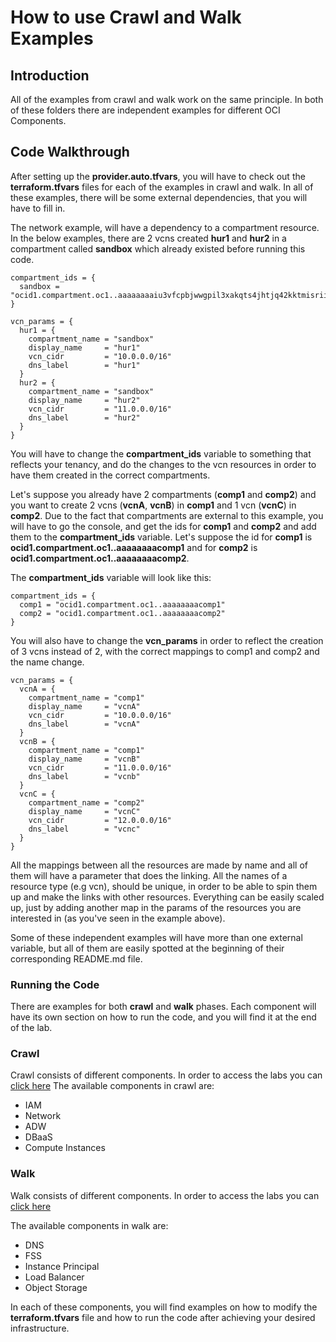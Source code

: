 # How to use Crawl and Walk Examples

## Introduction

All of the examples from crawl and walk work on the same principle.
In both of these folders there are independent examples for different OCI Components.

## Code Walkthrough 
After setting up the **provider.auto.tfvars**, you will have to check out the **terraform.tfvars** files for each of the examples in crawl and walk.
In all of these examples, there will be some external dependencies, that you will have to fill in.

The network example, will have a dependency to a compartment resource.
In the below examples, there are 2 vcns created **hur1** and **hur2** in a compartment called **sandbox** which already existed before running this code. 

```
compartment_ids = {
  sandbox = "ocid1.compartment.oc1..aaaaaaaaiu3vfcpbjwwgpil3xakqts4jhtjq42kktmisriiszdvvouwsirgq"
}

vcn_params = {
  hur1 = {
    compartment_name = "sandbox"
    display_name     = "hur1"
    vcn_cidr         = "10.0.0.0/16"
    dns_label        = "hur1"
  }
  hur2 = {
    compartment_name = "sandbox"
    display_name     = "hur2"
    vcn_cidr         = "11.0.0.0/16"
    dns_label        = "hur2"
  }
}
```

You will have to change the **compartment_ids** variable to something that reflects your tenancy, and do the changes to the vcn resources in order to have them created in the correct compartments.

Let's suppose you already have 2 compartments (**comp1** and **comp2**) and you want to create 2 vcns (**vcnA**, **vcnB**) in **comp1** and 1 vcn (**vcnC**) in **comp2**.
Due to the fact that compartments are external to this example, you will have to go the console, and get the ids for **comp1** and **comp2** and add them to the **compartment_ids** variable. Let's suppose the id for **comp1** is **ocid1.compartment.oc1..aaaaaaaacomp1** and for **comp2** is **ocid1.compartment.oc1..aaaaaaaacomp2**.

The **compartment_ids** variable will look like this:
```
compartment_ids = {
  comp1 = "ocid1.compartment.oc1..aaaaaaaacomp1"
  comp2 = "ocid1.compartment.oc1..aaaaaaaacomp2"
}
```

You will also have to change the **vcn_params** in order to reflect the creation of 3 vcns instead of 2, with the correct mappings to comp1 and comp2 and the name change.

```
vcn_params = {
  vcnA = {
    compartment_name = "comp1"
    display_name     = "vcnA"
    vcn_cidr         = "10.0.0.0/16"
    dns_label        = "vcnA"
  }
  vcnB = {
    compartment_name = "comp1"
    display_name     = "vcnB"
    vcn_cidr         = "11.0.0.0/16"
    dns_label        = "vcnb"
  }
  vcnC = {
    compartment_name = "comp2"
    display_name     = "vcnC"
    vcn_cidr         = "12.0.0.0/16"
    dns_label        = "vcnc"
  }
}
```

All the mappings between all the resources are made by name and all of them will have a parameter that does the linking. All the names of a resource type (e.g vcn), should be unique, in order to be able to spin them up and make the links with other resources.
Everything can be easily scaled up, just by adding another map in the params of the resources you are interested in (as you've seen in the example above).

Some of these independent examples will have more than one external variable, but all of them are easily spotted at the beginning of their corresponding README.md file.


### Running the Code

There are examples for both **crawl** and **walk** phases. Each component will have its own section on how to run the code, and you will find it at the end of the lab.

### Crawl 

Crawl consists of different components. In order to access the labs you can [click here](https://oracle.github.io/learning-library/solutions-library/infrastructure-automation/thunder/examples/crawl/crawl-workshop/index.html?lab=lab-1-crawl-intro)
The available components in crawl are:
- IAM
- Network
- ADW
- DBaaS
- Compute Instances

### Walk

Walk consists of different components. In order to access the labs you can [click here](https://oracle.github.io/learning-library/solutions-library/infrastructure-automation/thunder/examples/walk/walk-workshop/index.html?lab=lab-1-walk-intro)


The available components in walk are:
- DNS
- FSS
- Instance Principal
- Load Balancer
- Object Storage


In each of these components, you will find examples on how to modify the **terraform.tfvars** file and how to run the code after achieving your desired infrastructure.